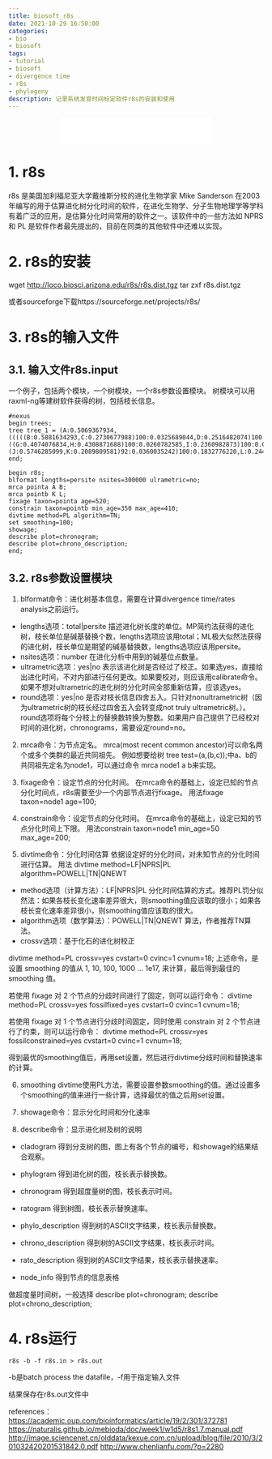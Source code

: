 ```yaml
---
title: biosoft_r8s
date: 2021-10-29 16:50:00
categories:
- bio
- biosoft
tags:
- tutorial
- biosoft
- divergence time
- r8s
- phylogeny
description: 记录系统发育时间标定软件r8s的安装和使用
---
```


<div align="middle"><iframe frameborder="no" border="0" marginwidth="0" marginheight="0" width=298 height=52 src="//music.163.com/outchain/player?type=2&id=17059176&auto=1&height=32"></iframe></div>

# 1. r8s
r8s 是美国加利福尼亚大学戴维斯分校的进化生物学家 Mike Sanderson 在2003年编写的用于估算进化树分化时间的软件，在进化生物学、分子生物地理学等学科有着广泛的应用，是估算分化时间常用的软件之一。该软件中的一些方法如 NPRS 和 PL 是软件作者最先提出的，目前在同类的其他软件中还难以实现。

# 2. r8s的安装
wget http://loco.biosci.arizona.edu/r8s/r8s.dist.tgz
tar zxf r8s.dist.tgz

或者sourceforge下载https://sourceforge.net/projects/r8s/

# 3. r8s的输入文件
## 3.1. 输入文件r8s.input
一个例子，包括两个模块，一个树模块，一个r8s参数设置模块。
树模块可以用raxml-ng等建树软件获得的树，包括枝长信息。
```
#nexus
begin trees;
tree tree_1 = (A:0.5069367934,(((((B:0.5881634293,C:0.2730677988)100:0.0325689044,D:0.2516482074)100:0.0150403964,E:0.2672133160)86:0.0239229988,((G:0.4074076834,H:0.4308871688)100:0.0260782585,I:0.2360982873)100:0.0237486276)100:0.0147845808,(J:0.5746285099,K:0.2089809581)92:0.0360035242)100:0.1832776220,L:0.2440847991);
end;

begin r8s;
blformat lengths=persite nsites=300000 ulrametric=no;
mrca pointa A B;
mrca pointb K L;
fixage taxon=pointa age=520;
constrain taxon=pointb min_age=350 max_age=410;
divtime method=PL algorithm=TN;
set smoothing=100;
showage;
describe plot=chronogram;
describe plot=chrono_description;
end;
```

## 3.2. r8s参数设置模块

1. blformat命令：进化树基本信息，需要在计算divergence time/rates analysis之前运行。
- lengths选项：total|persite
    描述进化树长度的单位。MP简约法获得的进化树，枝长单位是碱基替换个数，lengths选项应该用total；ML极大似然法获得的进化树，枝长单位是期望的碱基替换数，lengths选项应该用persite。
- nsites选项：number
    在进化分析中用到的碱基位点数量。
- ultrametric选项：yes|no
    表示该进化树是否经过了校正。如果选yes，直接给出进化时间，不对内部进行任何更改。如果要校对，则应该用calibrate命令。如果不想对ultrametric的进化树的分化时间全部重新估算，应该选yes。
- round选项：yes|no
    是否对枝长信息四舍五入。只针对nonultrametric树（因为ultrametric树的枝长经过四舍五入会转变成not truly ultrametric树。）。round选项将每个分枝上的替换数转换为整数。如果用户自己提供了已经校对时间的进化树，chronograms，需要设定round=no。

2. mrca命令：为节点定名。
mrca(most recent common ancestor)可以命名两个或多个类群的最近共同祖先。
例如想要给树 tree test=(a,(b,c));中a、b的共同祖先定名为node1，可以通过命令 mrca node1 a b来实现。

3. fixage命令：设定节点的分化时间。
在mrca命令的基础上，设定已知的节点分化时间点，r8s需要至少一个内部节点进行fixage。
用法fixage taxon=node1 age=100;

4. constrain命令：设定节点的分化时间。
在mrca命令的基础上，设定已知的节点分化时间上下限。
用法constrain taxon=node1 min_age=50 max_age=200;

5. divtime命令：分化时间估算
依据设定好的分化时间，对未知节点的分化时间进行估算。
用法 divtime method=LF|NPRS|PL algorithm=POWELL|TN|QNEWT
- method选项（计算方法）：LF|NPRS|PL
    分化时间估算的方式。推荐PL罚分似然法：如果各枝长变化速率差异很大，则smoothing值应该取的很小；如果各枝长变化速率差异很小，则smoothing值应该取的很大。
- algorithm选项（数学算法）：POWELL|TN|QNEWT
    算法，作者推荐TN算法。
- crossv选项：基于化石的进化树校正

divtime method=PL crossv=yes cvstart=0 cvinc=1 cvnum=18;
上述命令，是设置 smoothing 的值从 1, 10, 100, 1000 ... 1e17, 来计算，最后得到最佳的 smoothing 值。

若使用 fixage 对 2 个节点的分歧时间进行了固定，则可以运行命令：
divtime method=PL crossv=yes fossilfixed=yes cvstart=0 cvinc=1 cvnum=18;

若使用 fixage 对 1 个节点进行分歧时间固定，同时使用 constrain 对 2 个节点进行了约束，则可以运行命令：
divtime method=PL crossv=yes fossilconstrained=yes cvstart=0 cvinc=1 cvnum=18;

得到最优的smoothing值后，再用set设置，然后进行divtime分歧时间和替换速率的计算。

6. smoothing
divtime使用PL方法，需要设置参数smoothing的值。通过设置多个smoothing的值来进行一些计算，选择最优的值之后用set设置。

7. showage命令：显示分化时间和分化速率

8. describe命令：显示进化树及树的说明
- cladogram
    得到分支树的图，图上有各个节点的编号，和showage的结果结合观察。
- phylogram
    得到进化树的图，枝长表示替换数。
- chronogram
    得到超度量树的图，枝长表示时间。
- ratogram
    得到树图，枝长表示替换速率。


- phylo_description
    得到树的ASCII文字结果，枝长表示替换数。
- chrono_description
    得到树的ASCII文字结果，枝长表示时间。
- rato_description
    得到树的ASCII文字结果，枝长表示替换速率。

- node_info
    得到节点的信息表格

做超度量时间树，一般选择
describe plot=chronogram;
describe plot=chrono_description;

# 4. r8s运行
`r8s -b -f r8s.in > r8s.out`

-b是batch process the datafile，-f用于指定输入文件


结果保存在r8s.out文件中


references：
https://academic.oup.com/bioinformatics/article/19/2/301/372781
https://naturalis.github.io/mebioda/doc/week1/w1d5/r8s1.7.manual.pdf
http://image.sciencenet.cn/olddata/kexue.com.cn/upload/blog/file/2010/3/201032420201531842.0.pdf
http://www.chenlianfu.com/?p=2280

